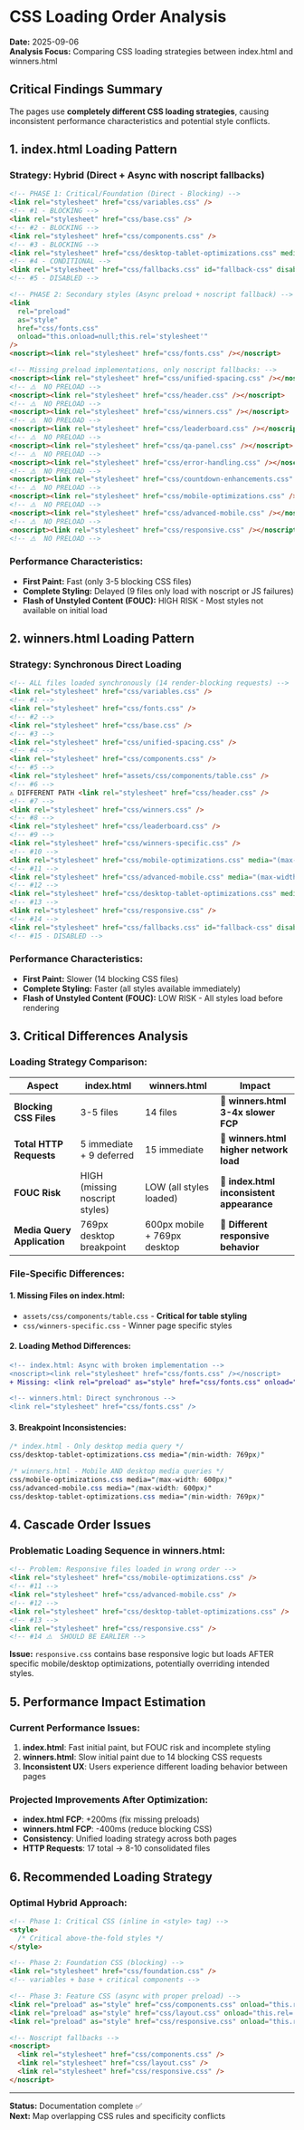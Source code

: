 # CSS Loading Order Analysis

**Date:** 2025-09-06  
**Analysis Focus:** Comparing CSS loading strategies between index.html and winners.html

## Critical Findings Summary

The pages use **completely different CSS loading strategies**, causing inconsistent performance
characteristics and potential style conflicts.

## 1. index.html Loading Pattern

### Strategy: Hybrid (Direct + Async with noscript fallbacks)

```html
<!-- PHASE 1: Critical/Foundation (Direct - Blocking) -->
<link rel="stylesheet" href="css/variables.css" />
<!-- #1 - BLOCKING -->
<link rel="stylesheet" href="css/base.css" />
<!-- #2 - BLOCKING -->
<link rel="stylesheet" href="css/components.css" />
<!-- #3 - BLOCKING -->
<link rel="stylesheet" href="css/desktop-tablet-optimizations.css" media="(min-width: 769px)" />
<!-- #4 - CONDITIONAL -->
<link rel="stylesheet" href="css/fallbacks.css" id="fallback-css" disabled />
<!-- #5 - DISABLED -->

<!-- PHASE 2: Secondary styles (Async preload + noscript fallback) -->
<link
  rel="preload"
  as="style"
  href="css/fonts.css"
  onload="this.onload=null;this.rel='stylesheet'"
/>
<noscript><link rel="stylesheet" href="css/fonts.css" /></noscript>

<!-- Missing preload implementations, only noscript fallbacks: -->
<noscript><link rel="stylesheet" href="css/unified-spacing.css" /></noscript>
<!-- ⚠️  NO PRELOAD -->
<noscript><link rel="stylesheet" href="css/header.css" /></noscript>
<!-- ⚠️  NO PRELOAD -->
<noscript><link rel="stylesheet" href="css/winners.css" /></noscript>
<!-- ⚠️  NO PRELOAD -->
<noscript><link rel="stylesheet" href="css/leaderboard.css" /></noscript>
<!-- ⚠️  NO PRELOAD -->
<noscript><link rel="stylesheet" href="css/qa-panel.css" /></noscript>
<!-- ⚠️  NO PRELOAD -->
<noscript><link rel="stylesheet" href="css/error-handling.css" /></noscript>
<!-- ⚠️  NO PRELOAD -->
<noscript><link rel="stylesheet" href="css/countdown-enhancements.css" /></noscript>
<!-- ⚠️  NO PRELOAD -->
<noscript><link rel="stylesheet" href="css/mobile-optimizations.css" /></noscript>
<!-- ⚠️  NO PRELOAD -->
<noscript><link rel="stylesheet" href="css/advanced-mobile.css" /></noscript>
<!-- ⚠️  NO PRELOAD -->
<noscript><link rel="stylesheet" href="css/responsive.css" /></noscript>
<!-- ⚠️  NO PRELOAD -->
```

### Performance Characteristics:

- **First Paint:** Fast (only 3-5 blocking CSS files)
- **Complete Styling:** Delayed (9 files only load with noscript or JS failures)
- **Flash of Unstyled Content (FOUC):** HIGH RISK - Most styles not available on initial load

## 2. winners.html Loading Pattern

### Strategy: Synchronous Direct Loading

```html
<!-- ALL files loaded synchronously (14 render-blocking requests) -->
<link rel="stylesheet" href="css/variables.css" />
<!-- #1 -->
<link rel="stylesheet" href="css/fonts.css" />
<!-- #2 -->
<link rel="stylesheet" href="css/base.css" />
<!-- #3 -->
<link rel="stylesheet" href="css/unified-spacing.css" />
<!-- #4 -->
<link rel="stylesheet" href="css/components.css" />
<!-- #5 -->
<link rel="stylesheet" href="assets/css/components/table.css" />
<!-- #6 -->
⚠️ DIFFERENT PATH <link rel="stylesheet" href="css/header.css" />
<!-- #7 -->
<link rel="stylesheet" href="css/winners.css" />
<!-- #8 -->
<link rel="stylesheet" href="css/leaderboard.css" />
<!-- #9 -->
<link rel="stylesheet" href="css/winners-specific.css" />
<!-- #10 -->
<link rel="stylesheet" href="css/mobile-optimizations.css" media="(max-width: 600px)" />
<!-- #11 -->
<link rel="stylesheet" href="css/advanced-mobile.css" media="(max-width: 600px)" />
<!-- #12 -->
<link rel="stylesheet" href="css/desktop-tablet-optimizations.css" media="(min-width: 769px)" />
<!-- #13 -->
<link rel="stylesheet" href="css/responsive.css" />
<!-- #14 -->
<link rel="stylesheet" href="css/fallbacks.css" id="fallback-css" disabled />
<!-- #15 - DISABLED -->
```

### Performance Characteristics:

- **First Paint:** Slower (14 blocking CSS files)
- **Complete Styling:** Faster (all styles available immediately)
- **Flash of Unstyled Content (FOUC):** LOW RISK - All styles load before rendering

## 3. Critical Differences Analysis

### Loading Strategy Comparison:

| Aspect                      | index.html                     | winners.html                 | Impact                                    |
| --------------------------- | ------------------------------ | ---------------------------- | ----------------------------------------- |
| **Blocking CSS Files**      | 3-5 files                      | 14 files                     | 🔴 **winners.html 3-4x slower FCP**       |
| **Total HTTP Requests**     | 5 immediate + 9 deferred       | 15 immediate                 | 🔴 **winners.html higher network load**   |
| **FOUC Risk**               | HIGH (missing noscript styles) | LOW (all styles loaded)      | 🔴 **index.html inconsistent appearance** |
| **Media Query Application** | 769px desktop breakpoint       | 600px mobile + 769px desktop | 🔴 **Different responsive behavior**      |

### File-Specific Differences:

#### 1. Missing Files on index.html:

- `assets/css/components/table.css` - **Critical for table styling**
- `css/winners-specific.css` - Winner page specific styles

#### 2. Loading Method Differences:

```diff
<!-- index.html: Async with broken implementation -->
<noscript><link rel="stylesheet" href="css/fonts.css" /></noscript>
+ Missing: <link rel="preload" as="style" href="css/fonts.css" onload="...">

<!-- winners.html: Direct synchronous -->
<link rel="stylesheet" href="css/fonts.css" />
```

#### 3. Breakpoint Inconsistencies:

```css
/* index.html - Only desktop media query */
css/desktop-tablet-optimizations.css media="(min-width: 769px)"

/* winners.html - Mobile AND desktop media queries */
css/mobile-optimizations.css media="(max-width: 600px)"
css/advanced-mobile.css media="(max-width: 600px)"
css/desktop-tablet-optimizations.css media="(min-width: 769px)"
```

## 4. Cascade Order Issues

### Problematic Loading Sequence in winners.html:

```html
<!-- Problem: Responsive files loaded in wrong order -->
<link rel="stylesheet" href="css/mobile-optimizations.css" />
<!-- #11 -->
<link rel="stylesheet" href="css/advanced-mobile.css" />
<!-- #12 -->
<link rel="stylesheet" href="css/desktop-tablet-optimizations.css" />
<!-- #13 -->
<link rel="stylesheet" href="css/responsive.css" />
<!-- #14 ⚠️  SHOULD BE EARLIER -->
```

**Issue:** `responsive.css` contains base responsive logic but loads AFTER specific mobile/desktop
optimizations, potentially overriding intended styles.

## 5. Performance Impact Estimation

### Current Performance Issues:

1. **index.html**: Fast initial paint, but FOUC risk and incomplete styling
2. **winners.html**: Slow initial paint due to 14 blocking CSS requests
3. **Inconsistent UX**: Users experience different loading behavior between pages

### Projected Improvements After Optimization:

- **index.html FCP**: +200ms (fix missing preloads)
- **winners.html FCP**: -400ms (reduce blocking CSS)
- **Consistency**: Unified loading strategy across both pages
- **HTTP Requests**: 17 total → 8-10 consolidated files

## 6. Recommended Loading Strategy

### Optimal Hybrid Approach:

```html
<!-- Phase 1: Critical CSS (inline in <style> tag) -->
<style>
  /* Critical above-the-fold styles */
</style>

<!-- Phase 2: Foundation CSS (blocking) -->
<link rel="stylesheet" href="css/foundation.css" />
<!-- variables + base + critical components -->

<!-- Phase 3: Feature CSS (async with proper preload) -->
<link rel="preload" as="style" href="css/components.css" onload="this.rel='stylesheet'" />
<link rel="preload" as="style" href="css/layout.css" onload="this.rel='stylesheet'" />
<link rel="preload" as="style" href="css/responsive.css" onload="this.rel='stylesheet'" />

<!-- Noscript fallbacks -->
<noscript>
  <link rel="stylesheet" href="css/components.css" />
  <link rel="stylesheet" href="css/layout.css" />
  <link rel="stylesheet" href="css/responsive.css" />
</noscript>
```

---

**Status:** Documentation complete ✅  
**Next:** Map overlapping CSS rules and specificity conflicts
